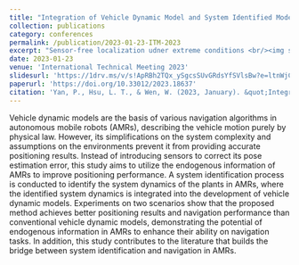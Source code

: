 ```yaml
---
title: "Integration of Vehicle Dynamic Model and System Identified Model for Navigation in Autonomous Mobile Robots"
collection: publications
category: conferences
permalink: /publication/2023-01-23-ITM-2023
excerpt: "Sensor-free localization udner extreme conditions <br/><img src='/assets/images/ITM-2024-cover.jpg' width = '500'>"
date: 2023-01-23
venue: 'International Technical Meeting 2023'
slidesurl: 'https://1drv.ms/v/s!ApRBh2TQx_ySgcsSUvGRdsYfSVlsBw?e=ltnWjC'
paperurl: 'https://doi.org/10.33012/2023.18637'
citation: 'Yan, P., Hsu, L. T., & Wen, W. (2023, January). &quot;Integration of Vehicle Dynamic Model and System Identified Model for Navigation in Autonomous Mobile Robots&quot;. In <i>Proceedings of the 2023 International Technical Meeting of The Institute of Navigation</i> (pp. 153-160).'
---
```


Vehicle dynamic models are the basis of various navigation algorithms in autonomous mobile robots (AMRs), describing the vehicle motion purely by physical law. However, its simplifications on the system complexity and assumptions on the environments prevent it from providing accurate positioning results. Instead of introducing sensors to correct its pose estimation error, this study aims to utilize the endogenous information of AMRs to improve positioning performance. A system identification process is conducted to identify the system dynamics of the plants in AMRs, where the identified system dynamics is integrated into the development of vehicle dynamic models. Experiments on two scenarios show that the proposed method achieves better positioning results and navigation performance than conventional vehicle dynamic models, demonstrating the potential of endogenous information in AMRs to enhance their ability on navigation tasks. In addition, this study contributes to the literature that builds the bridge between system identification and navigation in AMRs.